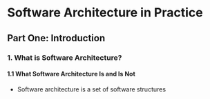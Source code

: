 # Software Architecture in Practice

## Part One: Introduction

### 1. What is Software Architecture?

#### 1.1 What Software Architecture Is and Is Not

- Software architecture is a set of software structures




